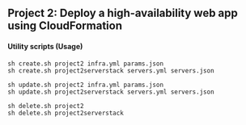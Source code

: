## Project 2: Deploy a high-availability web app using CloudFormation

#### Utility scripts (Usage)

```
sh create.sh project2 infra.yml params.json  
sh create.sh project2serverstack servers.yml servers.json 
```

```
sh update.sh project2 infra.yml params.json   
sh update.sh project2serverstack servers.yml servers.json
```

```
sh delete.sh project2
sh delete.sh project2serverstack
````
